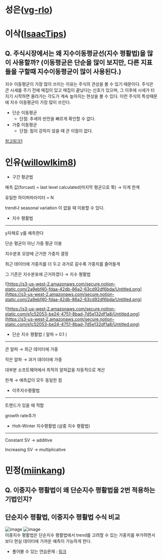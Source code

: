 # 성은([vg-rlo](https://github.com/vg-rlo))
# 이삭([IsaacTips](https://github.com/IsaacTips))

## Q. 주식시장에서는 왜 지수이동평균선(지수 평활법)을 많이 사용할까? (이동평균은 단순을 많이 보지만, 다른 지표들을 구할때 지수이동평균이 많이 사용된다.)

지수 이동평균이 가장 많이 쓰이는 이유는 주식의 관성을 볼 수 있기 때문이다. 주식은 큰 시세를 주기 전에 매집이 있고 매집이 끝났다는 신호가 있으며, 그 이후에 시세가 터지기 시작하면 올라가는 각도가 계속 높아지는 현상을 볼 수 있다. 이런 주식의 특성때문에 지수 이동평균이 가장 많이 쓰인다.

* 단순 이동평균
    - 단점: 추세의 반전을 빠르게 확인할 수 없다.
* 가중 이동평균
    - 단점: 힘이 강하지 않을 때 큰 이점이 없다.

[참고링크1](https://envestlife.tistory.com/37)

# 인유([willowlkim8](https://github.com/willowkim8))
- 구간 평균법

예측 값(forcast) = last level calculated(마지막 평균으로 쭉) → 이게 한계

유일한 하이퍼파라미터 = N

trend나 seasonal variation 이 없을 때 이용할 수 있다.

- 지수 평활법

------

y자체로 y를 예측한다

단순 평균이 아닌 가중 평균 이용

지수분포 모양에 근거한 가중치 결정

최근 데이터에 가중치를 더 두고 과거로 갈수록 가중치를 줄어들게

그 기준은 지수분포에 근거하겠다 → 지수 평활법

![https://s3-us-west-2.amazonaws.com/secure.notion-static.com/2a9ebf40-fdaa-42db-86a2-63cd92df6bda/Untitled.png](https://s3-us-west-2.amazonaws.com/secure.notion-static.com/2a9ebf40-fdaa-42db-86a2-63cd92df6bda/Untitled.png)

![https://s3-us-west-2.amazonaws.com/secure.notion-static.com/e1c52053-be24-4751-8bad-7d5e132df1a8/Untitled.png](https://s3-us-west-2.amazonaws.com/secure.notion-static.com/e1c52053-be24-4751-8bad-7d5e132df1a8/Untitled.png)

- 단순 지수 평활법 ( 알파 = 0.1 )

------

큰 알파 → 최근 데이터에 가중

작은 알파 → 과거 데이터에 가중

대부분 소프트웨어에서 최적의 알파값을 자동적으로 계산

한계 → 예측값이 모두 동일한 점

- 이주지수평활법

------

트렌드가 있을 때 적합

growth rate추가

- Holt-Winter 지수평활법 (삼중 지수 평활법)

------

Constant SV → additive

Increasing SV → multiplicative

# 민정([miinkang](https://github.com/miinkang))

## Q. 이중지수 평활법이 왜 단순지수 평활법을 2번 적용하는 기법인지?
## 단순지수 평활법, 이중지수 평활법 수식 비교
![image](https://user-images.githubusercontent.com/68461606/117387458-ea075f80-af23-11eb-85c7-b4f0e7512d21.png)
![image](https://user-images.githubusercontent.com/68461606/117387507-fbe90280-af23-11eb-94d2-226b16d45f27.png)   
이중지수 평활법은 단순지수 평활법에서 trend를 고려할 수 있는 가중치를 부가하면서 보다 현실 데이터에 가까운 예측이 가능하게 한다.      

- 풀어볼 수 있는 연습문제 : [링크](https://m.blog.naver.com/PostView.nhn?blogId=sigmagil&logNo=221502514892&proxyReferer=https:%2F%2Fwww.google.com%2F)